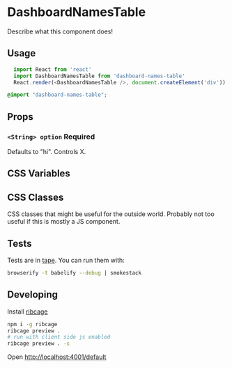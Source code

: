 # DashboardNamesTable

Describe what this component does!

## Usage
```js
  import React from 'react'
  import DashboardNamesTable from 'dashboard-names-table'
  React.render(<DashboardNamesTable />, document.createElement('div'))
```

```css
@import "dashboard-names-table";
```

## Props
### `<String> option` **Required**
Defaults to "hi". Controls X.

## CSS Variables

## CSS Classes
CSS classes that might be useful for the outside world. Probably not too useful if this is mostly a JS component.

## Tests
Tests are in [tape](https://github.com/substack/tape). You can run them with:

```bash
browserify -t babelify --debug | smokestack
```

## Developing
Install [ribcage](https://github.com/Techwraith/ribcage)

```sh
npm i -g ribcage
ribcage preview .
# run with client side js enabled
ribcage preview . -s
```

Open [http://localhost:4001/default](http://localhost:4001/default)

